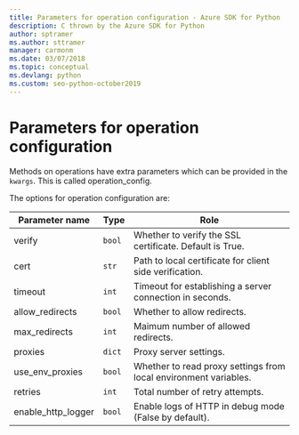 ```yaml
---
title: Parameters for operation configuration - Azure SDK for Python
description: C thrown by the Azure SDK for Python
author: sptramer
ms.author: sttramer
manager: carmonm
ms.date: 03/07/2018
ms.topic: conceptual
ms.devlang: python
ms.custom: seo-python-october2019
---
```


# Parameters for operation configuration

Methods on operations have extra parameters which can be provided in the `kwargs`. This is called operation_config.

The options for operation configuration are:

|Parameter name|Type|Role|
|----------------------|------|---------------|
| verify |`bool`|Whether to verify the SSL certificate. Default is True.|
|  cert |`str`| Path to local certificate for client side verification.|
|  timeout |`int`| Timeout for establishing a server connection in seconds.|
|  allow_redirects |`bool` | Whether to allow redirects.|
|  max_redirects  |`int`| Maimum number of allowed redirects.|
|  proxies  |`dict` |Proxy server settings.|
|  use_env_proxies |`bool` |Whether to read proxy settings from local environment variables.|
|  retries  |`int` | Total number of retry attempts.|
|  enable_http_logger | `bool`| Enable logs of HTTP in debug mode (False by default).|
